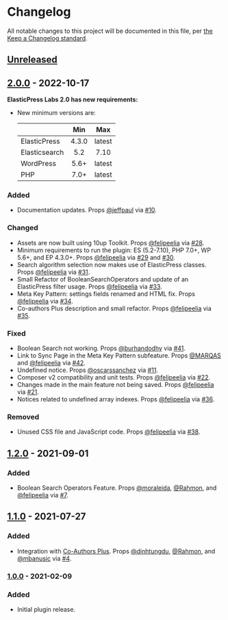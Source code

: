 # Changelog

All notable changes to this project will be documented in this file, per [the Keep a Changelog standard](http://keepachangelog.com/).

## [Unreleased]

## [2.0.0] - 2022-10-17

**ElasticPress Labs 2.0 has new requirements:**

* New minimum versions are:

	||Min|Max|
	|---|:---:|:---:|
	|ElasticPress|4.3.0|latest|
	|Elasticsearch|5.2|7.10|
	|WordPress|5.6+|latest|
	|PHP|7.0+|latest|

### Added
- Documentation updates. Props [@jeffpaul](https://github.com/jeffpaul) via [#10](https://github.com/10up/ElasticPressLabs/pull/10).

### Changed
- Assets are now built using 10up Toolkit. Props [@felipeelia](https://github.com/felipeelia) via [#28](https://github.com/10up/ElasticPressLabs/pull/28).
- Minimum requirements to run the plugin: ES (5.2-7.10), PHP 7.0+, WP 5.6+, and EP 4.3.0+. Props [@felipeelia](https://github.com/felipeelia) via [#29](https://github.com/10up/ElasticPressLabs/pull/29) and [#30](https://github.com/10up/ElasticPressLabs/pull/30).
- Search algorithm selection now makes use of ElasticPress classes. Props [@felipeelia](https://github.com/felipeelia) via [#31](https://github.com/10up/ElasticPressLabs/pull/31).
- Small Refactor of BooleanSearchOperators and update of an ElasticPress filter usage. Props [@felipeelia](https://github.com/felipeelia) via [#33](https://github.com/10up/ElasticPressLabs/pull/33).
- Meta Key Pattern: settings fields renamed and HTML fix. Props [@felipeelia](https://github.com/felipeelia) via [#34](https://github.com/10up/ElasticPressLabs/pull/34).
- Co-authors Plus description and small refactor. Props [@felipeelia](https://github.com/felipeelia) via [#35](https://github.com/10up/ElasticPressLabs/pull/35).

### Fixed
- Boolean Search not working. Props [@burhandodhy](https://github.com/burhandodhy) via [#41](https://github.com/10up/ElasticPressLabs/pull/41).
- Link to Sync Page in the Meta Key Pattern subfeature. Props [@MARQAS](https://github.com/MARQAS) and [@felipeelia](https://github.com/felipeelia) via [#42](https://github.com/10up/ElasticPressLabs/pull/42).
- Undefined notice. Props [@oscarssanchez](https://github.com/oscarssanchez) via [#11](https://github.com/10up/ElasticPressLabs/pull/11).
- Composer v2 compatibility and unit tests. Props [@felipeelia](https://github.com/felipeelia) via [#22](https://github.com/10up/ElasticPressLabs/pull/22).
- Changes made in the main feature not being saved. Props [@felipeelia](https://github.com/felipeelia) via [#21](https://github.com/10up/ElasticPressLabs/pull/21).
- Notices related to undefined array indexes. Props [@felipeelia](https://github.com/felipeelia) via [#36](https://github.com/10up/ElasticPressLabs/pull/36).

### Removed
- Unused CSS file and JavaScript code. Props [@felipeelia](https://github.com/felipeelia) via [#38](https://github.com/10up/ElasticPressLabs/pull/38).

## [1.2.0] - 2021-09-01
### Added
- Boolean Search Operators Feature. Props [@moraleida](https://github.com/moraleida), [@Rahmon](https://github.com/Rahmon), and [@felipeelia](https://github.com/felipeelia) via [#7](https://github.com/10up/ElasticPressLabs/pull/7).

## [1.1.0] - 2021-07-27
### Added
- Integration with [Co-Authors Plus](https://wordpress.org/plugins/co-authors-plus/). Props [@dinhtungdu](https://github.com/dinhtungdu), [@Rahmon](https://github.com/Rahmon), and [@mbanusic](https://github.com/mbanusic) via [#4](https://github.com/10up/ElasticPressLabs/pull/4).

### [1.0.0] - 2021-02-09
### Added
- Initial plugin release.

[Unreleased]: https://github.com/10up/ElasticPressLabs/compare/trunk...develop
[2.0.0]: https://github.com/10up/ElasticPressLabs/compare/1.2.0...2.0.0
[1.2.0]: https://github.com/10up/ElasticPressLabs/compare/1.1.0...1.2.0
[1.1.0]: https://github.com/10up/ElasticPressLabs/compare/1.0.0...1.1.0
[1.0.0]: https://github.com/10up/ElasticPressLabs/releases/tag/1.0.0
